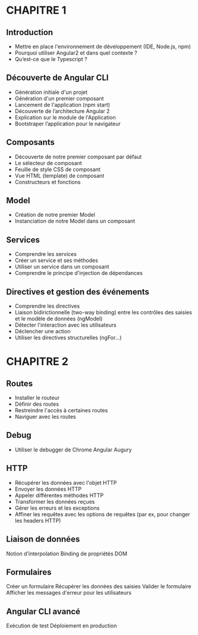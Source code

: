 # CHAPITRE 1

## Introduction

- Mettre en place l'environnement de développement (IDE, Node.js, npm)
- Pourquoi utiliser Angular2 et dans quel contexte ?
- Qu’est-ce que le Typescript ?

## Découverte de Angular CLI

- Génération initiale d'un projet
- Génération d'un premier composant
- Lancement de l'application (npm start)
- Découverte de l’architecture Angular 2
- Explication sur le module de l'Application
- Bootstraper l’application pour le navigateur

## Composants

- Découverte de notre premier composant par défaut
- Le sélecteur de composant
- Feuille de style CSS de composant
- Vue HTML (template) de composant
- Constructeurs et fonctions

## Model

- Création de notre premier Model
- Instanciation de notre Model dans un composant

## Services

- Comprendre les services
- Créer un service et ses méthodes
- Utiliser un service dans un composant
- Comprendre le principe d'injection de dépendances

## Directives et gestion des événements

- Comprendre les directives
- Liaison bidirictionnelle (two-way binding) entre les contrôles des saisies et le modèle de données (ngModel)
- Détecter l'interaction avec les utilisateurs
- Déclencher une action
- Utiliser les directives structurelles (ngFor...)

# CHAPITRE 2

## Routes

- Installer le routeur
- Définir des routes
- Restreindre l'accès à certaines routes
- Naviguer avec les routes

## Debug

- Utiliser le debugger de Chrome Angular Augury

## HTTP

- Récupérer les données avec l'objet HTTP
- Envoyer les données HTTP
- Appeler différentes méthodes HTTP
- Transformer les données reçues
- Gérer les erreurs et les exceptions
- Affiner les requêtes avec les options de requêtes (par ex, pour changer les headers HTTP)

## Liaison de données

Notion d’interpolation
Binding de propriétés DOM

## Formulaires

Créer un formulaire
Récupérer les données des saisies
Valider le formulaire
Afficher les messages d'erreur pour les utilisateurs

## Angular CLI avancé

Exécution de test
Déploiement en production
